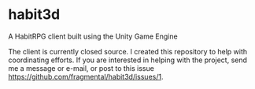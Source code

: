 habit3d
=======

A HabitRPG client built using the Unity Game Engine

The client is currently closed source.  I created this repository to help with coordinating efforts.  If you are interested in helping with the project, send me a message or e-mail, or post to this issue https://github.com/fragmental/habit3d/issues/1.
